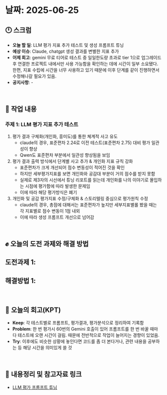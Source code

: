 # 날짜: 2025-06-25

## 🕛 스크럼
- **오늘 할 일**: LLM 평가 지표 추가 테스트 및 생성 프롬프트 튜닝
- **예상 이슈**: Claude, chatgpt 생성 결과를 변별한 지표 추가
- **어제 회고**: gemini 무료 티어로 테스트 중 일일한도량 초과로 tier 1으로 업그레이드 후 연결한 프로젝트 내에서만 사용 가능함을 확인하는 데에 시간이 일부 소요됐다. 한편, 지표 수립에 시간을 너무 사용하고 있기 때문에 이후 단계를 같이 진행하면서 수정해나갈 필요가 있음.
- **공지사항**: -

<br>

## 💼 작업 내용
### 주제 1: LLM 평가 지표 추가 테스트
1. 평가 결과 구체화(개인화, 흥미도)를 통한 쳬계적 사고 유도
   - claude의 경우, 표준편차 2.24로 이전 테스트(표준편차 2.75) 대비 평가 일관성이 향상
   - Qwen도 표준편차 부분에서 일관성 향상됨을 보임
2. 평가 결과 출력 방식에서 단계별 사고 추가 & 개인화 지표 규칙 강화
   - 표준편차가 크게 개선되어 점수 변동성이 적어진 것을 확인
   - 하지만 세부평가지표를 보면 개인화와 공감대 부분이 거의 점수를 받지 못함
   - 실제로 제3자의 시선에서 튜닝 리포트를 읽는데 개인화를 나의 이야기로 몰입하는 시점에 평가함에 따라 발생한 문제임
   - 이에 따라 해당 평가방식은 폐기
3. 개인화 및 공감 평가지표 수정/구체화 & 스토리텔링 중심으로 평가원칙 수정
   - claude의 경우, 총점에 대해서는 표준편차가 높지만 세부지표별롤 봤을 때는 각 지표별로 점수 변동이 1점 내외
   - 이에 따라 생성 프롬프트 개선으로 넘어감

<br>

## ✊ 오늘의 도전 과제와 해결 방법
**도전과제 1**: 
- 

**해결방법 1**: 
- 

<br>

## 🤔 오늘의 회고(KPT)
- **Keep**: 각 테스트별로 프롬프트, 평가결과, 평가분석으로 정리하여 기록함
- **Problem**: 한 번 평가시 60번의 Gemini 호출이 있어 프롬프트를 한 번 바꿀 때마다 테스트에 오랜 시간이 걸림. 때문에 전반적으로 작업이 늘어지는 경향이 있었음.
- **Try**: 이후에도 비슷한 상황에 놓인다면 코드를 좀 더 본다거나, 관련 내용을 공부하는 등 해당 시간을 의미있게 쓸 것

<br>

## 🔗 내용정리 및 참고자료 링크
- [LLM 평가 프롬프트 튜닝](https://grizzly-crater-c04.notion.site/21475a6ebc0a8016b662f348bd809eae?source=copy_link)
